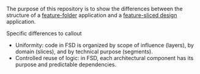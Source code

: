 The purpose of this repository is to show the differences between the structure of a [feature-folder](https://github.com/chimon2000/react-architecture/tree/main/feature-app) application and a [feature-sliced design](https://github.com/chimon2000/react-architecture/tree/main/fsd-app) application.

Specific differences to callout
- Uniformity: code in FSD is organized by scope of influence (layers), by domain (slices), and by technical purpose (segments).
- Controlled reuse of logic: in FSD, each architectural component has its purpose and predictable dependencies.
